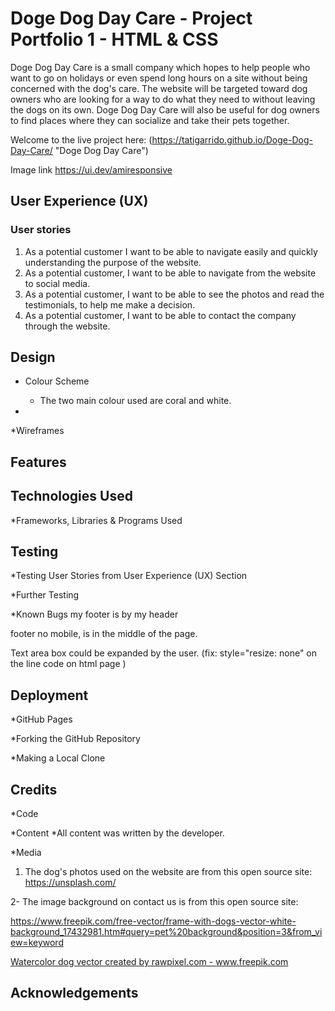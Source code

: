 # Doge Dog Day Care - Project Portfolio 1 - HTML & CSS

 Doge Dog Day Care is a small company which hopes to help people who want to go on holidays or even spend long hours on a site without being concerned with the dog's care. The website will be targeted toward dog owners who are looking for a way to do what they need to without leaving the dogs on its own. Doge Dog Day Care will also be useful for dog owners to find places where they can socialize and take their pets together.

 Welcome to the live project here: (https://tatigarrido.github.io/Doge-Dog-Day-Care/ "Doge Dog Day Care")

 Image link https://ui.dev/amiresponsive

 ## User Experience (UX)
 ### User stories 
    
   1. As a potential customer I want to be able to navigate easily and quickly understanding the purpose of the website.
   2. As a potential customer, I want to be able to navigate from the website to social media.
   3. As a potential customer, I want to be able to see the photos and read the testimonials, to help me make a decision.
   4. As a potential customer, I want to be able to contact the company through the website.

   ## Design

   * Colour Scheme
      * The two main colour used are coral and white.

   *   



   *Wireframes


   ## Features

   ## Technologies Used

 *Frameworks, Libraries & Programs Used

 ## Testing

 *Testing User Stories from User Experience (UX) Section

 *Further Testing

 *Known Bugs
 my footer is by my header

 footer no mobile, is in the middle of the page.

 Text area box could be expanded by the user. (fix: style="resize: none" on the line code on html page )
 

 ## Deployment
 *GitHub Pages

 *Forking the GitHub Repository

 *Making a Local Clone


 ## Credits
 *Code

 *Content
    *All content was written by the developer.

 *Media
 1. The dog's photos used on the website are from this open source site: https://unsplash.com/

 2- The image background on contact us is from this open source site:
 
https://www.freepik.com/free-vector/frame-with-dogs-vector-white-background_17432981.htm#query=pet%20background&position=3&from_view=keyword

<a href='https://www.freepik.com/vectors/watercolor-dog'>Watercolor dog vector created by rawpixel.com - www.freepik.com</a>

## Acknowledgements
  